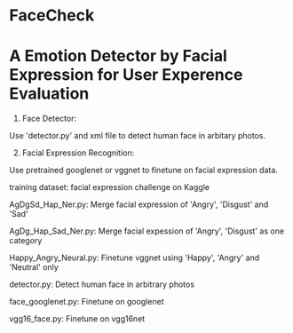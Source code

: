 # FaceCheck
# A Emotion Detector by Facial Expression for User Experence Evaluation
1. Face Detector:

Use 'detector.py' and xml file to detect human face in arbitary photos.

2. Facial Expression Recognition: 

Use pretrained googlenet or vggnet to finetune on facial expression data.

training dataset: facial expression challenge on Kaggle

AgDgSd_Hap_Ner.py: Merge facial expression of 'Angry', 'Disgust' and 'Sad'

AgDg_Hap_Sad_Ner.py: Merge facial expession of 'Angry', 'Disgust' as one category

Happy_Angry_Neural.py: Finetune vggnet using 'Happy', 'Angry' and 'Neutral' only

detector.py: Detect human face in arbitrary photos 

face_googlenet.py: Finetune on googlenet

vgg16_face.py: Finetune on vgg16net
